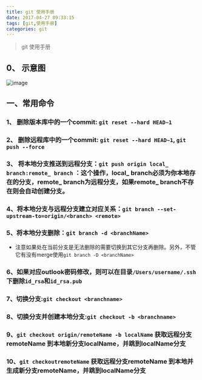 ```yaml
---
title: git 使用手册
date: 2017-04-27 09:33:15
tags: [git,使用手册]
categories: git
---
```


> git 使用手册

<!-- More-->

## 0、 示意图
![image](http://image.beekka.com/blog/2014/bg2014061202.jpg)

## 一、常用命令
### 1、 删除版本库中的一个commit: `git reset --hard HEAD~1`
### 2、 删除远程库中的一个commit: `git reset --hard HEAD~1`, `git push --force`
### 3、 将本地分支推送到远程分支：`git push origin local_ branch:remote_ branch` ：这个操作，local_ branch必须为你本地存在的分支，remote_ branch为远程分支，如果remote_ branch不存在则会自动创建分支。
### 4、将本地分支与远程分支建立对应关系：`git branch --set-upstream-to=origin/<branch> <remote>`  
### 5、将本地分支删除：`git branch -d <branchName>`


+ 注意如果处在当前分支是无法删除的需要切换到其它分支再删除。另外，不管它有没有merge使用`git branch -D <branchName>` 


### 6、如果对应outlook密码修改，则可以在目录`/Users/username/.ssh`下删除`id_rsa`和`id_rsa.pub`
### 7、切换分支:`git checkout <branchname>`
### 8、切换分支并创建本地分支:`git checkout -b <branchname>`   
### 9、`git checkout origin/remoteName -b localName` 获取远程分支remoteName 到本地新分支localName，并跳到localName分支   
### 10、`git checkoutremoteName` 获取远程分支remoteName 到本地并生成新分支remoteName，并跳到localName分支